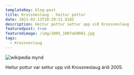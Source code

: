 ```yaml
---
templateKey: blog-post
title: Krossneslaug - heitur pottur
date: 2021-02-13T20:29:11.818Z
description: Heitur pottur settur upp við Krossneslaug
featuredpost: true
featuredimage: /img/2005_1007ak0001.jpg
tags:
  - Krossneslaug
---
```

![wikipedia mynd](https://upload.wikimedia.org/wikipedia/commons/f/f2/Krossneslaug.jpg)

Heitur pottur var settur upp við Krossneslaug árið 2005.